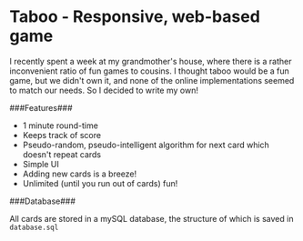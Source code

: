 Taboo - Responsive, web-based game
=========

I recently spent a week at my grandmother's house, where there is a rather inconvenient ratio of fun games to cousins. I thought taboo would be a fun game, but we didn't own it, and none of the online implementations seemed to match our needs. So I decided to write my own! 


###Features###

 * 1 minute round-time
 * Keeps track of score
 * Pseudo-random, pseudo-intelligent algorithm for next card which doesn't repeat cards
 * Simple UI
 * Adding new cards is a breeze!
 * Unlimited (until you run out of cards) fun!


###Database###

All cards are stored in a mySQL database, the structure of which is saved in `database.sql`